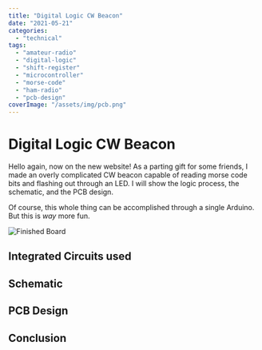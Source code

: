 ```yaml
---
title: "Digital Logic CW Beacon"
date: "2021-05-21"
categories:
  - "technical"
tags:
  - "amateur-radio"
  - "digital-logic"
  - "shift-register"
  - "microcontroller"
  - "morse-code"
  - "ham-radio"
  - "pcb-design"
coverImage: "/assets/img/pcb.png"
---
```

# Digital Logic CW Beacon

Hello again, now on the new website! As a parting gift for some friends, I made an overly complicated CW beacon capable of reading morse code bits and flashing out through an LED. I will show the logic process, the schematic, and the PCB design.

Of course, this whole thing can be accomplished through a single Arduino. But this is _way_ more fun.

![Finished Board](/assets/img/pcb.png)

## Integrated Circuits used

## Schematic

## PCB Design

## Conclusion
